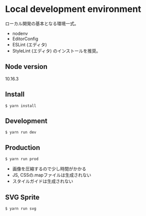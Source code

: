 # Local development environment

ローカル開発の基本となる環境一式。

- nodenv
- EditorConfig
- ESLint (エディタ)
- StyleLint (エディタ)
のインストールを推奨。

## Node version
10.16.3

## Install
```
$ yarn install
```

## Development
```
$ yarn run dev
```

## Production
```
$ yarn run prod
```
- 画像を圧縮するので少し時間がかかる
- JS, CSSの.mapファイルは生成されない
- スタイルガイドは生成されない

## SVG Sprite
```
$ yarn run svg
```
